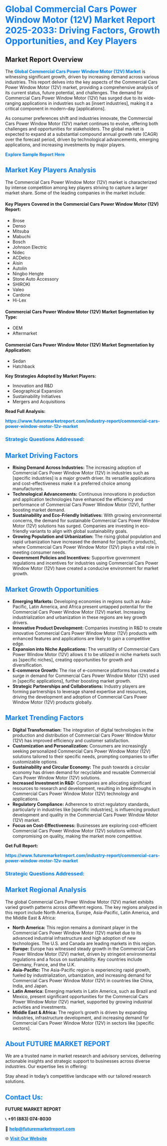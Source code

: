 <h1 style="color: #007BFF;">Global Commercial Cars Power Window Motor (12V) Market Report 2025-2033: Driving Factors, Growth Opportunities, and Key Players</h1>

<section id="overview">
<h2>Market Report Overview</h2>
<p>The <a href="https://www.futuremarketreport.com/industry-report/commercial-cars-power-window-motor-12v-market" style="color: #007BFF; text-decoration: none;"><strong>Global Commercial Cars Power Window Motor (12V) Market</strong></a> is witnessing significant growth, driven by increasing demand across various industries. This report delves into the key aspects of the Commercial Cars Power Window Motor (12V) market, providing a comprehensive analysis of its current status, future potential, and challenges. The demand for Commercial Cars Power Window Motor (12V) has surged due to its wide-ranging applications in industries such as [insert industries], making it a critical component in modern-day [applications].</p>
<p>As consumer preferences shift and industries innovate, the Commercial Cars Power Window Motor (12V) market continues to evolve, offering both challenges and opportunities for stakeholders. The global market is expected to expand at a substantial compound annual growth rate (CAGR) over the forecast period, driven by technological advancements, emerging applications, and increasing investments by major players.</p>
</section>

<section id="overview">
<p><a href="https://www.futuremarketreport.com/request-sample/reportId=36318" style="color: #007BFF; text-decoration: none;"><strong>Explore Sample Report Here</strong></a></p>
</section>

<section id="key-players">
<h2 style="color: #007BFF;">Market Key Players Analysis</h2>
<p>The Commercial Cars Power Window Motor (12V) market is characterized by intense competition among key players striving to capture a larger market share. Some of the leading companies in the market include:</p>
<h4>Key Players Covered in the Commercial Cars Power Window Motor (12V) Report:</h4>
<ul><li>Brose</li><li>Denso</li><li>Mitsuba</li><li>Mabuchi</li><li>Bosch</li><li>Johnson Electric</li><li>Nidec</li><li>ACDelco</li><li>Aisin</li><li>Autolin</li><li>Ningbo Hengte</li><li>Stone Auto Accessory</li><li>SHIROKI</li><li>Valeo</li><li>Cardone</li><li>Hi-Lex</li></ul>
<h4>Commercial Cars Power Window Motor (12V) Market Segmentation by Type:</h4>
<ul><li>OEM</li><li>Aftermarket</li></ul>

<h4>Commercial Cars Power Window Motor (12V) Market Segmentation by Application:</h4>
<ul><li>Sedan</li><li>Hatchback</li></ul>
<p><strong>Key Strategies Adopted by Market Players:</strong></p>
<ul>
<li>Innovation and R&D</li>
<li>Geographical Expansion</li>
<li>Sustainability Initiatives</li>
<li>Mergers and Acquisitions</li>
</ul>
</section>

<section>
<p><strong>Read Full Analysis: </strong></p><a href="https://www.futuremarketreport.com/industry-report/commercial-cars-power-window-motor-12v-market" style="color: #007BFF; text-decoration: none;"><strong>https://www.futuremarketreport.com/industry-report/commercial-cars-power-window-motor-12v-market</strong></a>
<h3 style="color: #007BFF;">Strategic Questions Addressed:</h3>
</section>

<section id="driving-factors">
<h2 style="color: #007BFF;">Market Driving Factors</h2>
<ul>
<li><strong>Rising Demand Across Industries:</strong> The increasing adoption of Commercial Cars Power Window Motor (12V) in industries such as [specific industries] is a major growth driver. Its versatile applications and cost-effectiveness make it a preferred choice among manufacturers.</li>
<li><strong>Technological Advancements:</strong> Continuous innovations in production and application technologies have enhanced the efficiency and performance of Commercial Cars Power Window Motor (12V), further boosting market demand.</li>
<li><strong>Sustainability and Eco-Friendly Initiatives:</strong> With growing environmental concerns, the demand for sustainable Commercial Cars Power Window Motor (12V) solutions has surged. Companies are investing in eco-friendly variants to align with global sustainability goals.</li>
<li><strong>Growing Population and Urbanization:</strong> The rising global population and rapid urbanization have increased the demand for [specific products], where Commercial Cars Power Window Motor (12V) plays a vital role in meeting consumer needs.</li>
<li><strong>Government Policies and Incentives:</strong> Supportive government regulations and incentives for industries using Commercial Cars Power Window Motor (12V) have created a conducive environment for market growth.</li>
</ul>
</section>

<section id="growth-opportunities">
<h2 style="color: #007BFF;">Market Growth Opportunities</h2>
<ul>
<li><strong>Emerging Markets:</strong> Developing economies in regions such as Asia-Pacific, Latin America, and Africa present untapped potential for the Commercial Cars Power Window Motor (12V) market. Increasing industrialization and urbanization in these regions are key growth drivers.</li>
<li><strong>Innovative Product Development:</strong> Companies investing in R&D to create innovative Commercial Cars Power Window Motor (12V) products with enhanced features and applications are likely to gain a competitive edge.</li>
<li><strong>Expansion into Niche Applications:</strong> The versatility of Commercial Cars Power Window Motor (12V) allows it to be utilized in niche markets such as [specific niches], creating opportunities for growth and diversification.</li>
<li><strong>E-commerce Growth:</strong> The rise of e-commerce platforms has created a surge in demand for Commercial Cars Power Window Motor (12V) used in [specific applications], further boosting market growth.</li>
<li><strong>Strategic Partnerships and Collaborations:</strong> Industry players are forming partnerships to leverage shared expertise and resources, driving the development and adoption of Commercial Cars Power Window Motor (12V) products globally.</li>
</ul>
</section>

<section id="trending-factors">
<h2 style="color: #007BFF;">Market Trending Factors</h2>
<ul>
<li><strong>Digital Transformation:</strong> The integration of digital technologies in the production and distribution of Commercial Cars Power Window Motor (12V) has improved efficiency and customer satisfaction.</li>
<li><strong>Customization and Personalization:</strong> Consumers are increasingly seeking personalized Commercial Cars Power Window Motor (12V) solutions tailored to their specific needs, prompting companies to offer customizable options.</li>
<li><strong>Sustainability and Circular Economy:</strong> The push towards a circular economy has driven demand for recyclable and reusable Commercial Cars Power Window Motor (12V) solutions.</li>
<li><strong>Increased Investment in R&D:</strong> Companies are allocating significant resources to research and development, resulting in breakthroughs in Commercial Cars Power Window Motor (12V) technology and applications.</li>
<li><strong>Regulatory Compliance:</strong> Adherence to strict regulatory standards, particularly in industries like [specific industries], is influencing product development and quality in the Commercial Cars Power Window Motor (12V) market.</li>
<li><strong>Focus on Cost-Effectiveness:</strong> Businesses are exploring cost-efficient Commercial Cars Power Window Motor (12V) solutions without compromising on quality, making the market more competitive.</li>
</ul>
</section>

<section>
<p><strong>Get Full Report: </strong></p><a href="https://www.futuremarketreport.com/industry-report/commercial-cars-power-window-motor-12v-market" style="color: #007BFF; text-decoration: none;"><strong>https://www.futuremarketreport.com/industry-report/commercial-cars-power-window-motor-12v-market</strong></a>
<h3 style="color: #007BFF;">Strategic Questions Addressed:</h3>
</section>


<section id="regional-analysis">
<h2 style="color: #007BFF;">Market Regional Analysis</h2>
<p>The global Commercial Cars Power Window Motor (12V) market exhibits varied growth patterns across different regions. The key regions analyzed in this report include North America, Europe, Asia-Pacific, Latin America, and the Middle East & Africa:</p>
<ul>
<li><strong>North America:</strong> This region remains a dominant player in the Commercial Cars Power Window Motor (12V) market due to its advanced industrial infrastructure and high adoption of new technologies. The U.S. and Canada are leading markets in this region.</li>
<li><strong>Europe:</strong> Europe has witnessed steady growth in the Commercial Cars Power Window Motor (12V) market, driven by stringent environmental regulations and a focus on sustainability. Key countries include Germany, France, and the U.K.</li>
<li><strong>Asia-Pacific:</strong> The Asia-Pacific region is experiencing rapid growth, fueled by industrialization, urbanization, and increasing demand for Commercial Cars Power Window Motor (12V) in countries like China, India, and Japan.</li>
<li><strong>Latin America:</strong> Emerging markets in Latin America, such as Brazil and Mexico, present significant opportunities for the Commercial Cars Power Window Motor (12V) market, supported by growing industrial activities and investments.</li>
<li><strong>Middle East & Africa:</strong> The region’s growth is driven by expanding industries, infrastructure development, and increasing demand for Commercial Cars Power Window Motor (12V) in sectors like [specific sectors].</li>
</ul>
</section>

<footer>
<h2 style="color: #007BFF;">About FUTURE MARKET REPORT</h2>
<p>We are a trusted name in market research and advisory services, delivering actionable insights and strategic support to businesses across diverse industries. Our expertise lies in offering:</p>

<p>Stay ahead in today’s competitive landscape with our tailored research solutions.</p>

<h2 style="color: #007BFF;">Contact Us:</h2>
<p><strong>FUTURE MARKET REPORT</strong></p>
<p>📞 <strong>+91 (883) 074-8030</strong></p>
<p>📧 <strong><a href="mailto:help@futuremarketreport.com" style="color: #007BFF;">help@futuremarketreport.com</a></strong></p>
<p>🌐 <strong><a href="https://www.futuremarketreport.com/" style="color: #007BFF;">Visit Our Website</a></strong></p>
</footer>